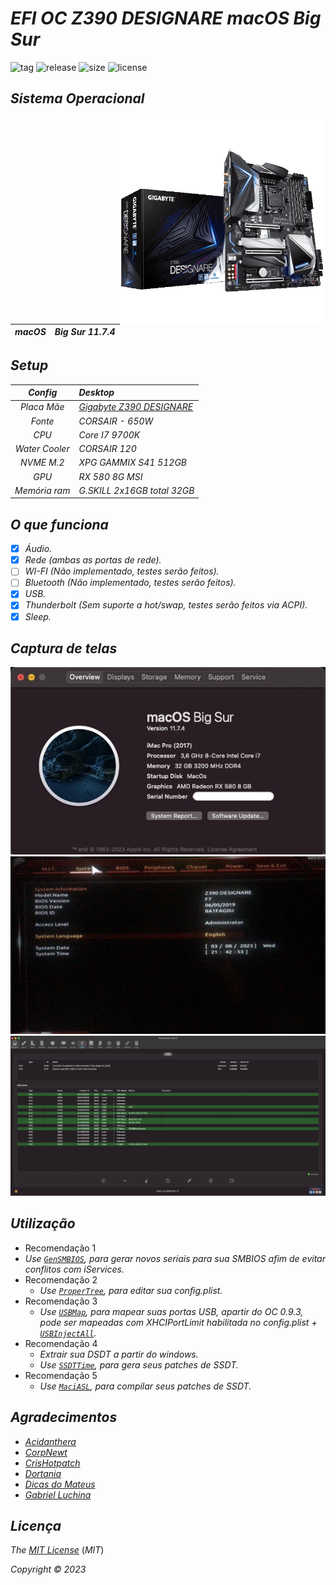 # *EFI OC Z390 DESIGNARE macOS Big Sur*



![tag](https://img.shields.io/github/v/release/Gilberto-Mascena/Z390-DESIGNARE?include_prereleases)
![release](https://img.shields.io/github/release-date/Gilberto-Mascena/Z390-DESIGNARE)
![size](https://img.shields.io/github/repo-size/Gilberto-Mascena/Z390-DESIGNARE)
![license](https://img.shields.io/github/license/Gilberto-Mascena/Z390-DESIGNARE)
##

## *Sistema Operacional*

<img align="right" src="./Imagens/banner.png" alt="Z390 M GAMING" width="330">

*macOS* | *Big Sur 11.7.4*
:---:|:---
##

## *Setup*

*Config* | *Desktop*
:---:|:---
*Placa Mãe* | [*Gigabyte Z390 DESIGNARE*](https://www.gigabyte.com/br/Motherboard/Z390-DESIGNARE-rev-10#kf)
*Fonte* | *CORSAIR - 650W*
*CPU* | *Core I7 9700K*
*Water Cooler* | *CORSAIR 120*
*NVME M.2* | *XPG GAMMIX S41 512GB* 
*GPU* | *RX 580 8G MSI*
*Memória ram* | *G.SKILL 2x16GB total 32GB*
##

## *O que funciona*

- [x] *Áudio.*
- [x] *Rede (ambas as portas de rede).*
- [ ] *WI-FI (Não implementado, testes serão feitos).*
- [ ] *Bluetooth (Não implementado, testes serão feitos).*
- [x] *USB.*
- [x] *Thunderbolt (Sem suporte a hot/swap, testes serão feitos via ACPI).*
- [x] *Sleep.*
##

## *Captura de telas*

![Sobre este Mac](./Imagens/about.jpeg)
![Bios](./Imagens/Bios.jpeg)
![Mapeamento USB](./Imagens/USBPorts.jpeg)
##

## *Utilização*

*  Recomendação 1
  * *Use [`GenSMBIOS`](https://github.com/corpnewt/GenSMBIOS), para gerar novos seriais para sua SMBIOS afim de evitar conflitos com iServices.*
* Recomendação 2
  * *Use [`ProperTree`](https://github.com/corpnewt/ProperTree), para editar sua config.plist.*     
* Recomendação 3
   * *Use [`USBMap`](https://github.com/corpnewt/USBMap), para mapear suas portas USB, apartir do OC 0.9.3, pode ser mapeadas com XHCIPortLimit habilitada no config.plist + [`USBInjectAll`](https://github.com/Sniki/OS-X-USB-Inject-All/releases).*
* Recomendação 4
  * *Extrair sua DSDT a partir do windows.*
  * *Use [`SSDTTime`](https://github.com/corpnewt/SSDTTime), para gera seus patches de SSDT.*    
* Recomendação 5
  * *Use [`MaciASL`](https://github.com/acidanthera/MaciASL), para compilar seus patches de SSDT.*
##

## *Agradecimentos*

- [*Acidanthera*](https://github.com/acidanthera)
- [*CorpNewt*](https://github.com/corpnewt)
- [*CrisHotpatch*](https://t.me/crishotpatch)
- [*Dortania*](https://dortania.github.io/OpenCore-Install-Guide/config.plist/coffee-lake.html#starting-point)
- [*Dicas do Mateus*](https://www.youtube.com/c/DicasdoMateus)
- [*Gabriel Luchina*](https://www.youtube.com/c/gabrielluchina)
##

## *Licença* 

*The* [*MIT License*](LICENSE.md) (*MIT*)

*Copyright :copyright: 2023* 
##